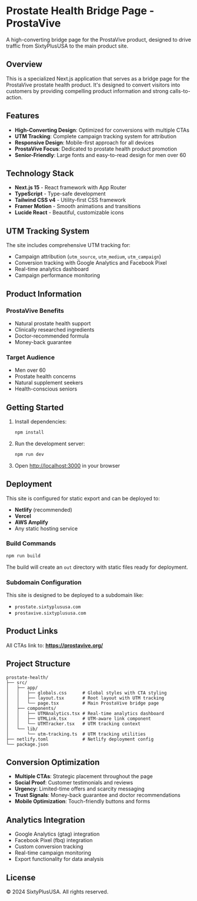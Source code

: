 # Prostate Health Bridge Page - ProstaVive

A high-converting bridge page for the ProstaVive product, designed to drive traffic from SixtyPlusUSA to the main product site.

## Overview

This is a specialized Next.js application that serves as a bridge page for the ProstaVive prostate health product. It's designed to convert visitors into customers by providing compelling product information and strong calls-to-action.

## Features

- **High-Converting Design**: Optimized for conversions with multiple CTAs
- **UTM Tracking**: Complete campaign tracking system for attribution
- **Responsive Design**: Mobile-first approach for all devices
- **ProstaVive Focus**: Dedicated to prostate health product promotion
- **Senior-Friendly**: Large fonts and easy-to-read design for men over 60

## Technology Stack

- **Next.js 15** - React framework with App Router
- **TypeScript** - Type-safe development
- **Tailwind CSS v4** - Utility-first CSS framework
- **Framer Motion** - Smooth animations and transitions
- **Lucide React** - Beautiful, customizable icons

## UTM Tracking System

The site includes comprehensive UTM tracking for:
- Campaign attribution (`utm_source`, `utm_medium`, `utm_campaign`)
- Conversion tracking with Google Analytics and Facebook Pixel
- Real-time analytics dashboard
- Campaign performance monitoring

## Product Information

### ProstaVive Benefits
- Natural prostate health support
- Clinically researched ingredients
- Doctor-recommended formula
- Money-back guarantee

### Target Audience
- Men over 60
- Prostate health concerns
- Natural supplement seekers
- Health-conscious seniors

## Getting Started

1. Install dependencies:
   ```bash
   npm install
   ```

2. Run the development server:
   ```bash
   npm run dev
   ```

3. Open [http://localhost:3000](http://localhost:3000) in your browser

## Deployment

This site is configured for static export and can be deployed to:
- **Netlify** (recommended)
- **Vercel**
- **AWS Amplify**
- Any static hosting service

### Build Commands

```bash
npm run build
```

The build will create an `out` directory with static files ready for deployment.

### Subdomain Configuration

This site is designed to be deployed to a subdomain like:
- `prostate.sixtyplususa.com`
- `prostavive.sixtyplususa.com`

## Product Links

All CTAs link to: **https://prostavive.org/**

## Project Structure

```
prostate-health/
├── src/
│   ├── app/
│   │   ├── globals.css      # Global styles with CTA styling
│   │   ├── layout.tsx       # Root layout with UTM tracking
│   │   └── page.tsx         # Main ProstaVive bridge page
│   ├── components/
│   │   ├── UTMAnalytics.tsx # Real-time analytics dashboard
│   │   ├── UTMLink.tsx      # UTM-aware link component
│   │   └── UTMTracker.tsx   # UTM tracking context
│   └── lib/
│       └── utm-tracking.ts  # UTM tracking utilities
├── netlify.toml             # Netlify deployment config
└── package.json
```

## Conversion Optimization

- **Multiple CTAs**: Strategic placement throughout the page
- **Social Proof**: Customer testimonials and reviews
- **Urgency**: Limited-time offers and scarcity messaging
- **Trust Signals**: Money-back guarantee and doctor recommendations
- **Mobile Optimization**: Touch-friendly buttons and forms

## Analytics Integration

- Google Analytics (gtag) integration
- Facebook Pixel (fbq) integration
- Custom conversion tracking
- Real-time campaign monitoring
- Export functionality for data analysis

## License

© 2024 SixtyPlusUSA. All rights reserved.